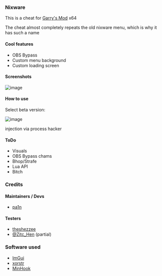 ### Nixware
This is a cheat for [Garry's Mod](https://store.steampowered.com/app/4000/Garrys_Mod/) x64

The cheat almost completely repeats the old nixware menu, which is why it has such a name

#### Cool features
- OBS Bypass
- Custom menu background
- Custom loading screen
  
#### Screenshots
![image](https://github.com/pa1n-dev/nixware_x64/assets/74207477/c21beff3-5d31-45c7-a8ca-fafbeb5318a3)

#### How to use
Select beta version:

![image](https://github.com/pa1n-dev/nixware_x64/assets/74207477/838dc11e-aceb-4c5a-84b3-c3ca4b54b06b)

injection via process hacker

#### ToDo
- Visuals
- OBS Bypass chams
- Bhop/Strafe
- Lua API
- Bitch

### Credits

#### Maintainers / Devs
- [pa1n](https://github.com/pa1n-dev)

#### Testers
- [theshezzee](https://github.com/THEshezzee)
- [@Zitc_Hen](https://github.com/ZitcHen) (partial)

### Software used
- [ImGui](https://github.com/ocornut/imgui)
- [xorstr](https://github.com/JustasMasiulis/xorstr)
- [MinHook](https://github.com/TsudaKageyu/minhook)
